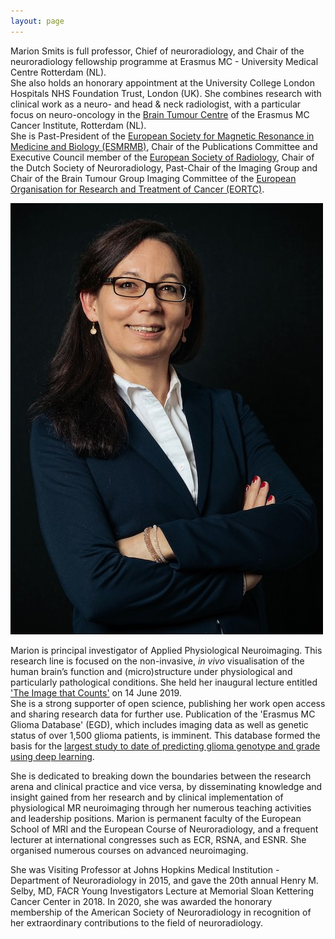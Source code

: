 ```yaml
---
layout: page
---
```


Marion Smits is full professor, Chief of neuroradiology, and Chair of the neuroradiology fellowship programme at Erasmus MC - University Medical Centre Rotterdam (NL). 
<br>She also holds an honorary appointment at the University College London Hospitals NHS Foundation Trust, London (UK). She combines  research with clinical work as a neuro- and head & neck radiologist, with a particular focus on neuro-oncology in the [Brain Tumour Centre](https://www.erasmusmc.nl/hersentumorcentrum/) of the Erasmus MC Cancer Institute, Rotterdam (NL). 
<br>She is Past-President of the [European Society for Magnetic Resonance in Medicine and Biology (ESMRMB)](https://www.esmrmb.org), Chair of the Publications Committee and Executive Council member of the [European Society of Radiology](myesr.org), Chair of the Dutch Society of Neuroradiology, Past-Chair of the Imaging Group and Chair of the Brain Tumour Group Imaging Committee of the [European Organisation for Research and Treatment of Cancer (EORTC)](http://www.eortc.org).

<a href="Marion2019-2698px.jpg"><img src="Marion2019-500px.jpg" class="portrait" alt="Marion Smits"></a>

Marion is principal investigator of Applied Physiological Neuroimaging. This research line is focused on the non-invasive, <i>in vivo</i> visualisation of the human brain’s function and (micro)structure under physiological and particularly pathological conditions. She held her inaugural lecture entitled ['The Image that Counts'](https://www.youtube.com/watch?v=NuPW2FBd6p0&t=19s) on 14 June 2019. 
<br>She is a strong supporter of open science, publishing her work open access and sharing research data for further use. Publication of the 'Erasmus MC Glioma Database' (EGD), which includes imaging data as well as genetic status of over 1,500 glioma patients, is imminent. This database formed the basis for the [largest study to date of predicting glioma genotype and grade using deep learning](https://arxiv.org/pdf/2010.04425.pdf).

She is dedicated to breaking down the boundaries between the research arena and clinical practice and vice versa, by disseminating knowledge and insight gained from her research and by clinical implementation of physiological MR neuroimaging through her numerous teaching activities and leadership positions. Marion is permanent faculty of the European School of MRI and the European Course of Neuroradiology, and a frequent lecturer at international congresses such as ECR, RSNA, and ESNR. She organised numerous courses on advanced neuroimaging. 

She was Visiting Professor at Johns Hopkins Medical Institution - Department of Neuroradiology in 2015, and gave the 20th annual Henry M. Selby, MD, FACR Young Investigators Lecture at Memorial Sloan Kettering Cancer Center in 2018. In 2020, she was awarded the honorary membership of the American Society of Neuroradiology in recognition of her extraordinary contributions to the field of neuroradiology.
